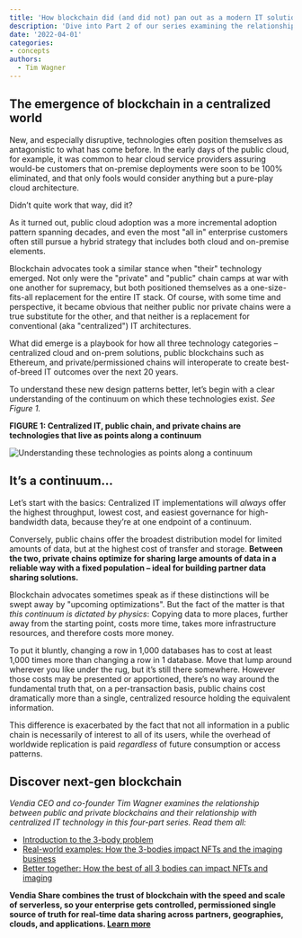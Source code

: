 ```yaml
---
title: 'How blockchain did (and did not) pan out as a modern IT solutions'
description: 'Dive into Part 2 of our series examining the relationship between public blockchain, private blockchain and centralized IT technologies with Vendia CEO and co-founder, Tim Wagner.'
date: '2022-04-01'
categories:
- concepts
authors:
  - Tim Wagner
---
```


## The emergence of blockchain in a centralized world

New, and especially disruptive, technologies often position themselves as antagonistic to what has come before. In the early days of the public cloud, for example, it was common to hear cloud service providers assuring would-be customers that on-premise deployments were soon to be 100% eliminated, and that only fools would consider anything but a pure-play cloud architecture.

Didn’t quite work that way, did it?

As it turned out, public cloud adoption was a more incremental adoption pattern spanning decades, and even the most "all in" enterprise customers often still pursue a hybrid strategy that includes both cloud and on-premise elements.

Blockchain advocates took a similar stance when "their" technology emerged. Not only were the "private" and "public" chain camps at war with one another for supremacy, but both positioned themselves as a one-size-fits-all replacement for the entire IT stack. Of course, with some time and perspective, it became obvious that neither public nor private chains were a true substitute for the other, and that neither is a replacement for conventional (aka "centralized") IT architectures.

What did emerge is a playbook for how all three technology categories – centralized cloud and on-prem solutions, public blockchains such as Ethereum, and private/permissioned chains will interoperate to create best-of-breed IT outcomes over the next 20 years.

To understand these new design patterns better, let’s begin with a clear understanding of the continuum on which these technologies exist. *See Figure 1.*

**FIGURE 1: Centralized IT, public chain, and private chains are technologies that live as points along a continuum**

![Understanding these technologies as points along a continuum](https://d24nhiikxn5jns.cloudfront.net/optimized/user-images.githubusercontent.com..98492452..160671724-afef1874-49c5-4cd5-83ee-e1f95c60de9b.png)



## It’s a continuum...

Let’s start with the basics: Centralized IT implementations will *always* offer the highest throughput, lowest cost, and easiest governance for high-bandwidth data, because they’re at one endpoint of a continuum.

Conversely, public chains offer the broadest distribution model for limited amounts of data, but at the highest cost of transfer and storage. **Between the two, private chains optimize for sharing large amounts of data in a reliable way with a fixed population – ideal for building partner data sharing solutions.**

Blockchain advocates sometimes speak as if these distinctions will be swept away by "upcoming optimizations". But the fact of the matter is that *this continuum is dictated by physics*: Copying data to more places, further away from the starting point, costs more time, takes more infrastructure resources, and therefore costs more money.

To put it bluntly, changing a row in 1,000 databases has to cost at least 1,000 times more than changing a row in 1 database. Move that lump around wherever you like under the rug, but it’s still there somewhere. However those costs may be presented or apportioned, there’s no way around the fundamental truth that, on a per-transaction basis, public chains cost dramatically more than a single, centralized resource holding the equivalent information.

This difference is exacerbated by the fact that not all information in a public chain is necessarily of interest to all of its users, while the overhead of worldwide replication is paid *regardless* of future consumption or access patterns.

## Discover next-gen blockchain
*Vendia CEO and co-founder Tim Wagner examines the relationship between public and private blockchains and their relationship with centralized IT technology in this four-part series. Read them all:* 
- [Introduction to the 3-body problem](https://www.vendia.com/blog/3-body-problem)
- [Real-world examples: How the 3-bodies impact NFTs and the imaging business](https://www.vendia.com/blog/nft-it-business-example)
- [Better together: How the best of all 3 bodies can impact NFTs and imaging](https://www.vendia.com/blog/3-body-problem-solution-example)

**Vendia Share combines the trust of blockchain with the speed and scale of serverless, so your enterprise gets controlled, permissioned single source of truth for real-time data sharing across partners, geographies, clouds, and applications. [Learn more](https://www.vendia.com/use-cases/next-gen-blockchain)**
